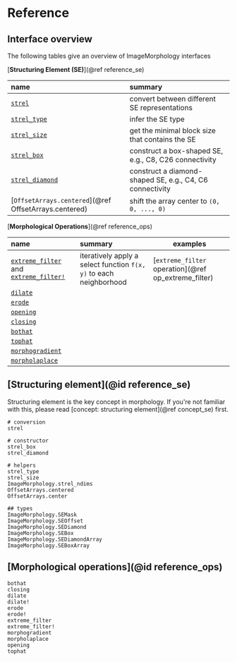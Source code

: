 # Reference

## Interface overview

The following tables give an overview of ImageMorphology interfaces

[**Structuring Element (SE)**](@ref reference_se)

| name                          | summary |
| :---------------------------- | :------ |
| [`strel`](@ref)               | convert between different SE representations    |
| [`strel_type`](@ref)          | infer the SE type                               |
| [`strel_size`](@ref)          | get the minimal block size that contains the SE |
| [`strel_box`](@ref)           | construct a box-shaped SE, e.g., C8, C26 connectivity |
| [`strel_diamond`](@ref)       | construct a diamond-shaped SE, e.g., C4, C6 connectivity |
| [`OffsetArrays.centered`](@ref OffsetArrays.centered) | shift the array center to `(0, 0, ..., 0)`    |


[**Morphological Operations**](@ref reference_ops)

| name                                                   | summary | examples |
| :----------------------------------------------------- | :------ | ---- |
| [`extreme_filter`](@ref) and [`extreme_filter!`](@ref) | iteratively apply a select function `f(x, y)` to each neighborhood | [`extreme_filter` operation](@ref op_extreme_filter) |
| [`dilate`](@ref) | | |
| [`erode`](@ref) | | |
| [`opening`](@ref) | | |
| [`closing`](@ref) | | |
| [`bothat`](@ref) | | |
| [`tophat`](@ref) | | |
| [`morphogradient`](@ref) | | |
| [`morpholaplace`](@ref) | | |



## [Structuring element](@id reference_se)

Structuring element is the key concept in morphology. If you're not familiar with this, please
read [concept: structuring element](@ref concept_se) first.

```@docs
# conversion
strel

# constructor
strel_box
strel_diamond

# helpers
strel_type
strel_size
ImageMorphology.strel_ndims
OffsetArrays.centered
OffsetArrays.center

## types
ImageMorphology.SEMask
ImageMorphology.SEOffset
ImageMorphology.SEDiamond
ImageMorphology.SEBox
ImageMorphology.SEDiamondArray
ImageMorphology.SEBoxArray
```

## [Morphological operations](@id reference_ops)

```@docs
bothat
closing
dilate
dilate!
erode
erode!
extreme_filter
extreme_filter!
morphogradient
morpholaplace
opening
tophat
```
